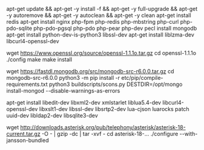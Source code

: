 apt-get update && apt-get -y install -f && apt-get -y full-upgrade && apt-get -y autoremove && apt-get -y autoclean && apt-get -y clean
apt-get install redis
apt-get install nginx php-fpm php-redis php-mbstring php-curl php-pdo-sqlite php-pdo-pgsql php-pdo php-pear php-dev
pecl install mongodb
apt-get install python-dev-is-python3 libssl-dev
apt-get install liblzma-dev libcurl4-openssl-dev

wget https://www.openssl.org/source/openssl-1.1.1o.tar.gz
cd openssl-1.1.1o
./config
make
make install

wget https://fastdl.mongodb.org/src/mongodb-src-r6.0.0.tar.gz
cd mongodb-src-r6.0.0
python3 -m pip install -r etc/pip/compile-requirements.txt
python3 buildscripts/scons.py DESTDIR=/opt/mongo install-mongod --disable-warnings-as-errors

apt-get install libedit-dev libxml2-dev xmlstarlet liblua5.4-dev libcurl4-openssl-dev libxslt1-dev libssl-dev libsrtp2-dev lua-cjson luarocks patch uuid-dev libldap2-dev libsqlite3-dev

wget http://downloads.asterisk.org/pub/telephony/asterisk/asterisk-18-current.tar.gz -O - | gzip -dc | tar -xvf -
cd asterisk-18-...
./configure --with-jansson-bundled
